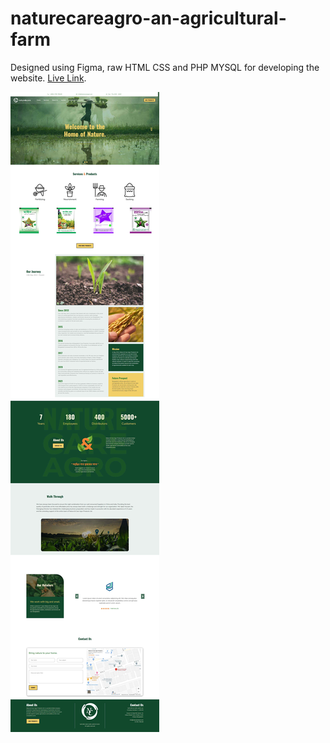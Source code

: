 # naturecareagro-an-agricultural-farm

Designed using Figma, raw HTML CSS and PHP MYSQL for developing the website.
[Live Link](http://naturecareagro.iftikharrasha.com/).

![Alt text](./img/naturecareagro-ui.jpg)


